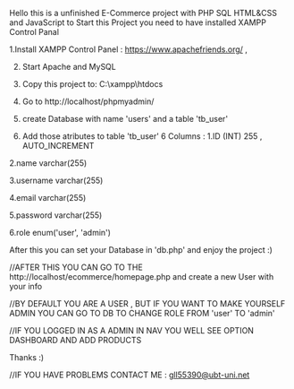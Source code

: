 Hello this is a unfinished  E-Commerce project with PHP SQL HTML&CSS and JavaScript
to Start this Project you need to have installed XAMPP Control Panal 

 1.Install XAMPP Control Panel : https://www.apachefriends.org/ ,

2. Start Apache and MySQL

3. Copy this project to: C:\xampp\htdocs

4. Go to http://localhost/phpmyadmin/
 
5. create Database with name 'users' and a table 'tb_user'

6. Add those atributes to table 'tb_user' 6 Columns :
 1.ID (INT) 255 , AUTO_INCREMENT	
 
 2.name varchar(255) 
 
 3.username varchar(255)
 
 4.email varchar(255)
 
 5.password varchar(255)
 
 6.role enum('user', 'admin')

After this you can set your Database in  'db.php' and enjoy the project :)



//AFTER THIS YOU CAN GO TO THE http://localhost/ecommerce/homepage.php and create a new User with your info

//BY DEFAULT YOU ARE A USER , BUT IF YOU WANT TO MAKE YOURSELF ADMIN YOU CAN GO TO DB TO CHANGE ROLE FROM 'user' TO 'admin'

//IF YOU LOGGED IN AS A ADMIN IN NAV YOU WELL SEE OPTION DASHBOARD AND ADD PRODUCTS 



Thanks :)


//IF YOU HAVE PROBLEMS CONTACT ME : gll55390@ubt-uni.net
